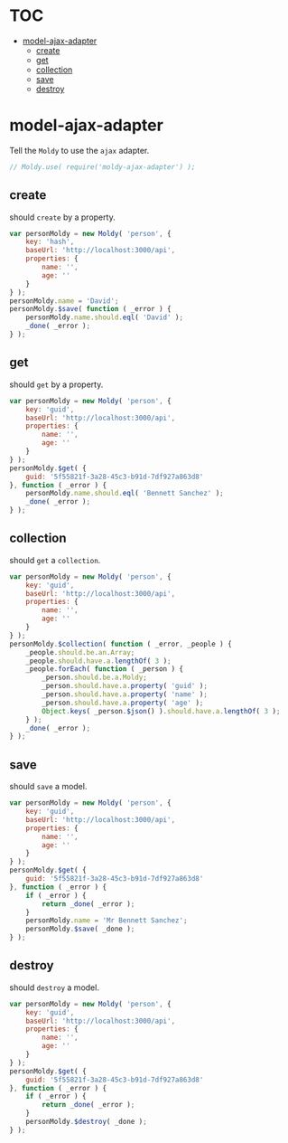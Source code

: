 # TOC
   - [model-ajax-adapter](#model-ajax-adapter)
     - [create](#model-ajax-adapter-create)
     - [get](#model-ajax-adapter-get)
     - [collection](#model-ajax-adapter-collection)
     - [save](#model-ajax-adapter-save)
     - [destroy](#model-ajax-adapter-destroy)
<a name=""></a>
 
<a name="model-ajax-adapter"></a>
# model-ajax-adapter
Tell the `Moldy` to use the `ajax` adapter.

```js
// Moldy.use( require('moldy-ajax-adapter') );
```

<a name="model-ajax-adapter-create"></a>
## create
should `create` by a property.

```js
var personMoldy = new Moldy( 'person', {
	key: 'hash',
	baseUrl: 'http://localhost:3000/api',
	properties: {
		name: '',
		age: ''
	}
} );
personMoldy.name = 'David';
personMoldy.$save( function ( _error ) {
	personMoldy.name.should.eql( 'David' );
	_done( _error );
} );
```

<a name="model-ajax-adapter-get"></a>
## get
should `get` by a property.

```js
var personMoldy = new Moldy( 'person', {
	key: 'guid',
	baseUrl: 'http://localhost:3000/api',
	properties: {
		name: '',
		age: ''
	}
} );
personMoldy.$get( {
	guid: '5f55821f-3a28-45c3-b91d-7df927a863d8'
}, function ( _error ) {
	personMoldy.name.should.eql( 'Bennett Sanchez' );
	_done( _error );
} );
```

<a name="model-ajax-adapter-collection"></a>
## collection
should `get` a `collection`.

```js
var personMoldy = new Moldy( 'person', {
	key: 'guid',
	baseUrl: 'http://localhost:3000/api',
	properties: {
		name: '',
		age: ''
	}
} );
personMoldy.$collection( function ( _error, _people ) {
	_people.should.be.an.Array;
	_people.should.have.a.lengthOf( 3 );
	_people.forEach( function ( _person ) {
		_person.should.be.a.Moldy;
		_person.should.have.a.property( 'guid' );
		_person.should.have.a.property( 'name' );
		_person.should.have.a.property( 'age' );
		Object.keys( _person.$json() ).should.have.a.lengthOf( 3 );
	} );
	_done( _error );
} );
```

<a name="model-ajax-adapter-save"></a>
## save
should `save` a model.

```js
var personMoldy = new Moldy( 'person', {
	key: 'guid',
	baseUrl: 'http://localhost:3000/api',
	properties: {
		name: '',
		age: ''
	}
} );
personMoldy.$get( {
	guid: '5f55821f-3a28-45c3-b91d-7df927a863d8'
}, function ( _error ) {
	if ( _error ) {
		return _done( _error );
	}
	personMoldy.name = 'Mr Bennett Sanchez';
	personMoldy.$save( _done );
} );
```

<a name="model-ajax-adapter-destroy"></a>
## destroy
should `destroy` a model.

```js
var personMoldy = new Moldy( 'person', {
	key: 'guid',
	baseUrl: 'http://localhost:3000/api',
	properties: {
		name: '',
		age: ''
	}
} );
personMoldy.$get( {
	guid: '5f55821f-3a28-45c3-b91d-7df927a863d8'
}, function ( _error ) {
	if ( _error ) {
		return _done( _error );
	}
	personMoldy.$destroy( _done );
} );
```

